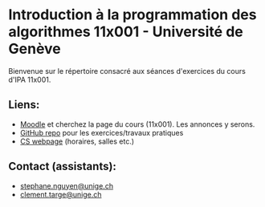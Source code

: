 # Introduction à la programmation des algorithmes 11x001 - Université de Genève

Bienvenue sur le répertoire consacré aux séances d'exercices du cours d'IPA 11x001.

## Liens:
- [Moodle](https://moodle.unige.ch/) et cherchez la page du cours (11x001). Les annonces y serons.
- [GitHub repo](https://github.com/Zenchiyu/11x001_tp) pour les exercices/travaux pratiques
- [CS webpage](https://www.unige.ch/dinfo/formations/bachelor) (horaires, salles etc.)

## Contact (assistants):

- stephane.nguyen@unige.ch
- clement.targe@unige.ch


